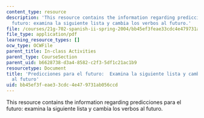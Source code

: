 ```yaml
---
content_type: resource
description: 'This resource contains the information regarding predicciones para el
  futuro: examina la siguiente lista y cambia los verbos al futuro.'
file: /courses/21g-702-spanish-ii-spring-2004/bb45ef3feae33cdc4e479731ab056ccd_MIT21G_702S04_27predi.pdf
file_type: application/pdf
learning_resource_types: []
ocw_type: OCWFile
parent_title: In-class Activities
parent_type: CourseSection
parent_uid: b6628738-d3a4-8582-c2f3-5df1c21ac1b9
resourcetype: Document
title: 'Predicciones para el futuro:  Examina la siguiente lista y cambia los verbos
  al futuro'
uid: bb45ef3f-eae3-3cdc-4e47-9731ab056ccd
---
```

This resource contains the information regarding predicciones para el futuro: examina la siguiente lista y cambia los verbos al futuro.

